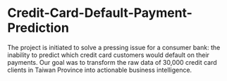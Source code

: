 # Credit-Card-Default-Payment-Prediction
The project is initiated to solve a pressing issue for a consumer bank: the inability to predict which credit card customers would default on their payments. Our goal was to transform the raw data of 30,000 credit card clients in Taiwan Province into actionable business intelligence.
